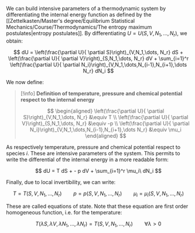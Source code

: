 We can build intensive parameters of a thermodynamic system by differentiating the internal energy function as defined by the [[Zettelkasten/Master's degree/Equilibrium Statistical Mechanics/Course/Thermodynamics/The entropy maximum postulates|entropy postulates]].
By differentiating $U=U(S,V,N_1, \dots, N_r)$, we obtain:

$$ dU = \left(\frac{\partial U}{ \partial S}\right)_{V,N_1,\dots, N_r} dS + \left(\frac{\partial U}{ \partial V}\right)_{S,N_1,\dots, N_r} dV + \sum_{i=1}^r \left(\frac{\partial U}{ \partial N_i}\right)_{V,N_1,\dots,N_{i-1},N_{i+1},\dots N_r} dN_i $$

We now define:

>[!info]  **Definition of temperature, pressure and chemical potential respect to the internal energy**
>
>$$
\begin{aligned}
\left(\frac{\partial U}{ \partial S}\right)_{V,N_1,\dots, N_r} &\equiv T \\
\left(\frac{\partial U}{ \partial V}\right)_{S,N_1,\dots, N_r} &\equiv -p \\
\left(\frac{\partial U}{ \partial N_i}\right)_{V,N_1,\dots,N_{i-1},N_{i+1},\dots N_r} &\equiv \mu_i
\end{aligned}
$$

As respectively temperature, pressure and chemical potential respect to species $i$.
These are intensive parameters of the system.
This permits to write the differential of the internal energy in a more readable form:

$$ dU = T dS + - p dV + \sum_{i=1}^r \mu_i\  dN_i $$

Finally, due to local invertibility, we can write:

$$ T=T(S,V,N_1,\dots,N_r) \qquad p=p(S,V,N_1,\dots,N_r)\qquad \mu_i=\mu_i(S,V,N_1,\dots,N_r) $$

These are called equations of state.
Note that these equation are first order homogeneous function, i.e. for the temperature:

$$ T(\lambda S,\lambda V,\lambda N_1,\dots,\lambda N_r)= T(S,V,N_1,\dots,N_r) \qquad \forall \lambda >0$$
